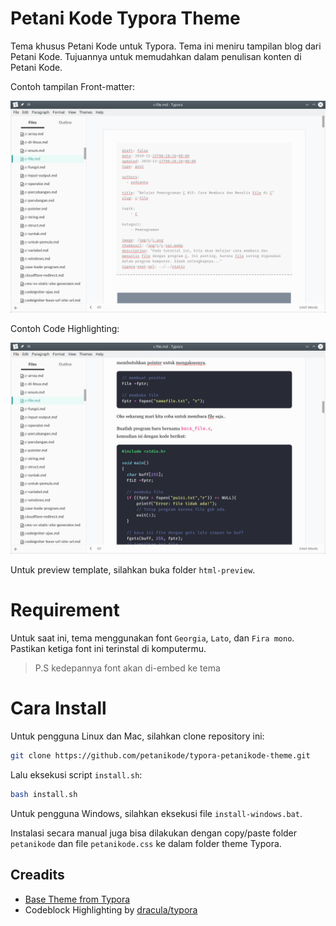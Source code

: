 # Petani Kode Typora Theme

Tema khusus Petani Kode untuk Typora. Tema ini meniru tampilan blog dari
Petani Kode. Tujuannya untuk memudahkan dalam penulisan konten di Petani Kode.

Contoh tampilan Front-matter:

![Demo tema](html-preview/front-matter.png)

Contoh Code Highlighting:

![Demo tema](html-preview/code-higlihghting.png)

Untuk preview template, silahkan buka folder `html-preview`.

# Requirement

Untuk saat ini, tema menggunakan font `Georgia`, `Lato`, dan `Fira mono`.
Pastikan ketiga font ini terinstal di komputermu.

> P.S kedepannya font akan di-embed ke tema

# Cara Install

Untuk pengguna Linux dan Mac, silahkan clone repository ini:

```bash
git clone https://github.com/petanikode/typora-petanikode-theme.git
```

Lalu eksekusi script `install.sh`:

```bash
bash install.sh
```

Untuk pengguna Windows, silahkan eksekusi file `install-windows.bat`.

Instalasi secara manual juga bisa dilakukan dengan copy/paste folder `petanikode`
dan file `petanikode.css` ke dalam folder theme Typora.

## Creadits

- [Base Theme from Typora](https://github.com/typora/typora-theme-toolkit)
- Codeblock Highlighting by [dracula/typora](https://github.com/dracula/typora)